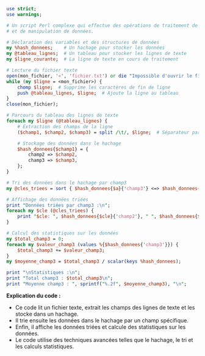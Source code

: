 ```perl
use strict;
use warnings;

# Un script Perl complexe qui effectue des opérations de traitement de texte avancées
# et de manipulation de données.

# Déclaration des variables et des structures de données
my %hash_donnees;    # Un hachage pour stocker les données
my @tableau_lignes;  # Un tableau pour stocker les lignes de texte
my $ligne_courante;  # La ligne de texte en cours de traitement

# Lecture du fichier texte
open(mon_fichier, '<', 'fichier.txt') or die "Impossible d'ouvrir le fichier";
while (my $ligne = <mon_fichier>) {
    chomp $ligne;  # Supprime les caractères de fin de ligne
    push @tableau_lignes, $ligne;  # Ajoute la ligne au tableau
}
close(mon_fichier);

# Parcours du tableau des lignes de texte
foreach my $ligne (@tableau_lignes) {
    # Extraction des champs de la ligne
    ($champ1, $champ2, $champ3) = split /\t/, $ligne;  # Séparateur par tabulation

    # Stockage des données dans le hachage
    $hash_donnees{$champ1} = {
        champ2 => $champ2,
        champ3 => $champ3,
    };
}

# Tri des données dans le hachage par champ3
my @cles_triees = sort { $hash_donnees{$a}{'champ3'} <=> $hash_donnees{$b}{'champ3'} } keys %hash_donnees;

# Affichage des données triées
print "Données triées par champ3 :\n";
foreach my $cle (@cles_triees) {
    print "$cle: ", $hash_donnees{$cle}{'champ2'}, " ", $hash_donnees{$cle}{'champ3'}, "\n";
}

# Calcul des statistiques sur les données
my $total_champ3 = 0;
foreach my $valeur_champ3 (values %{$hash_donnees{'champ3'}}) {
    $total_champ3 += $valeur_champ3;
}
my $moyenne_champ3 = $total_champ3 / scalar(keys %hash_donnees);

print "\nStatistiques :\n";
print "Total champ3 : $total_champ3\n";
print "Moyenne champ3 : ", sprintf("%.2f", $moyenne_champ3), "\n";
```

**Explication du code :**

* Ce code lit un fichier texte, extrait les champs des lignes de texte et les stocke dans un hachage.
* Il trie ensuite les données dans le hachage par un champ spécifique.
* Enfin, il affiche les données triées et calcule des statistiques sur les données.
* Le code utilise des techniques avancées telles que le hachage, le tri et les calculs statistiques.